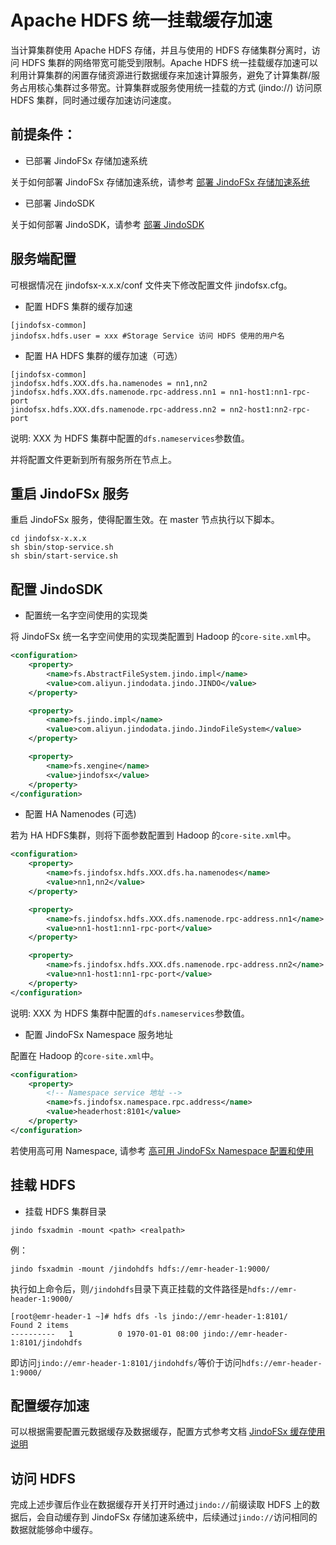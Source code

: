 # Apache HDFS 统一挂载缓存加速

当计算集群使用 Apache HDFS 存储，并且与使用的 HDFS 存储集群分离时，访问 HDFS 集群的网络带宽可能受到限制。Apache HDFS 统一挂载缓存加速可以利用计算集群的闲置存储资源进行数据缓存来加速计算服务，避免了计算集群/服务占用核心集群过多带宽。计算集群或服务使用统一挂载的方式 (jindo://) 访问原 HDFS 集群，同时通过缓存加速访问速度。

## 前提条件：
* 已部署 JindoFSx 存储加速系统

关于如何部署 JindoFSx 存储加速系统，请参考 [部署 JindoFSx 存储加速系统](/docs/user/4.x/4.6.x/4.6.0/jindofsx/deploy/deploy_jindofsx.md)

* 已部署 JindoSDK

关于如何部署 JindoSDK，请参考 [部署 JindoSDK](/docs/user/4.x/4.6.x/4.6.0/jindofsx/deploy/deploy_jindosdk.md)

## 服务端配置
可根据情况在 jindofsx-x.x.x/conf 文件夹下修改配置文件 jindofsx.cfg。

* 配置 HDFS 集群的缓存加速

```
[jindofsx-common]
jindofsx.hdfs.user = xxx #Storage Service 访问 HDFS 使用的用户名
```

* 配置 HA HDFS 集群的缓存加速（可选）

```
[jindofsx-common]
jindofsx.hdfs.XXX.dfs.ha.namenodes = nn1,nn2
jindofsx.hdfs.XXX.dfs.namenode.rpc-address.nn1 = nn1-host1:nn1-rpc-port
jindofsx.hdfs.XXX.dfs.namenode.rpc-address.nn2 = nn2-host1:nn2-rpc-port
```
说明: XXX 为 HDFS 集群中配置的`dfs.nameservices`参数值。

并将配置文件更新到所有服务所在节点上。

## 重启 JindoFSx 服务

重启 JindoFSx 服务，使得配置生效。在 master 节点执行以下脚本。
```
cd jindofsx-x.x.x
sh sbin/stop-service.sh
sh sbin/start-service.sh
```

## 配置 JindoSDK

* 配置统一名字空间使用的实现类

将 JindoFSx 统一名字空间使用的实现类配置到 Hadoop 的`core-site.xml`中。

```xml
<configuration>
    <property>
        <name>fs.AbstractFileSystem.jindo.impl</name>
        <value>com.aliyun.jindodata.jindo.JINDO</value>
    </property>

    <property>
        <name>fs.jindo.impl</name>
        <value>com.aliyun.jindodata.jindo.JindoFileSystem</value>
    </property>

    <property>
        <name>fs.xengine</name>
        <value>jindofsx</value>
    </property>
</configuration>
```

* 配置 HA Namenodes (可选)

若为 HA HDFS集群，则将下面参数配置到 Hadoop 的`core-site.xml`中。
```xml
<configuration>
    <property>
        <name>fs.jindofsx.hdfs.XXX.dfs.ha.namenodes</name>
        <value>nn1,nn2</value>
    </property>

    <property>
        <name>fs.jindofsx.hdfs.XXX.dfs.namenode.rpc-address.nn1</name>
        <value>nn1-host1:nn1-rpc-port</value>
    </property>

    <property>
        <name>fs.jindofsx.hdfs.XXX.dfs.namenode.rpc-address.nn2</name>
        <value>nn1-host1:nn1-rpc-port</value>
    </property>
</configuration>
```
说明: XXX 为 HDFS 集群中配置的`dfs.nameservices`参数值。

* 配置 JindoFSx Namespace 服务地址

配置在 Hadoop 的`core-site.xml`中。
```xml
<configuration>
    <property>
        <!-- Namespace service 地址 -->
        <name>fs.jindofsx.namespace.rpc.address</name>
        <value>headerhost:8101</value>
    </property>
</configuration>
```
若使用高可用 Namespace, 请参考 [高可用 JindoFSx Namespace 配置和使用](/docs/user/4.x/4.6.x/4.6.0/jindofsx/deploy/deploy_raft_ns.md)

## 挂载 HDFS

* 挂载 HDFS 集群目录

```
jindo fsxadmin -mount <path> <realpath>
```

例：

```
jindo fsxadmin -mount /jindohdfs hdfs://emr-header-1:9000/
```

执行如上命令后，则`/jindohdfs`目录下真正挂载的文件路径是`hdfs://emr-header-1:9000/`

```shell
[root@emr-header-1 ~]# hdfs dfs -ls jindo://emr-header-1:8101/
Found 2 items
----------   1          0 1970-01-01 08:00 jindo://emr-header-1:8101/jindohdfs
```
即访问`jindo://emr-header-1:8101/jindohdfs/`等价于访问`hdfs://emr-header-1:9000/`

## 配置缓存加速
可以根据需要配置元数据缓存及数据缓存，配置方式参考文档 [JindoFSx 缓存使用说明](../jindofsx_cache.md)

## 访问 HDFS
完成上述步骤后作业在数据缓存开关打开时通过`jindo://`前缀读取 HDFS 上的数据后，会自动缓存到 JindoFSx 存储加速系统中，后续通过`jindo://`访问相同的数据就能够命中缓存。


